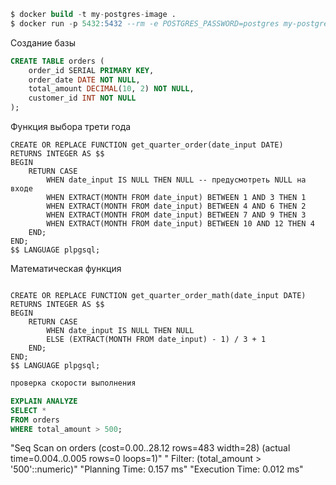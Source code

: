 ```sql
$ docker build -t my-postgres-image .
$ docker run -p 5432:5432 --rm -e POSTGRES_PASSWORD=postgres my-postgres-image5
```


Создание базы
```sql
CREATE TABLE orders (
    order_id SERIAL PRIMARY KEY,
    order_date DATE NOT NULL,
    total_amount DECIMAL(10, 2) NOT NULL,
    customer_id INT NOT NULL
);


```
Функция выбора трети года
```aql
CREATE OR REPLACE FUNCTION get_quarter_order(date_input DATE)
RETURNS INTEGER AS $$
BEGIN
    RETURN CASE 
        WHEN date_input IS NULL THEN NULL -- предусмотреть NULL на входе
        WHEN EXTRACT(MONTH FROM date_input) BETWEEN 1 AND 3 THEN 1
        WHEN EXTRACT(MONTH FROM date_input) BETWEEN 4 AND 6 THEN 2
        WHEN EXTRACT(MONTH FROM date_input) BETWEEN 7 AND 9 THEN 3
        WHEN EXTRACT(MONTH FROM date_input) BETWEEN 10 AND 12 THEN 4
    END;
END;
$$ LANGUAGE plpgsql;

```
Математическая функция
```aql

CREATE OR REPLACE FUNCTION get_quarter_order_math(date_input DATE)
RETURNS INTEGER AS $$
BEGIN
    RETURN CASE 
        WHEN date_input IS NULL THEN NULL 
        ELSE (EXTRACT(MONTH FROM date_input) - 1) / 3 + 1
    END;
END;
$$ LANGUAGE plpgsql;

```

```sql
проверка скорости выполнения

EXPLAIN ANALYZE
SELECT *
FROM orders
WHERE total_amount > 500; 

```
"Seq Scan on orders  (cost=0.00..28.12 rows=483 width=28) (actual time=0.004..0.005 rows=0 loops=1)"
"  Filter: (total_amount > '500'::numeric)"
"Planning Time: 0.157 ms"
"Execution Time: 0.012 ms"
